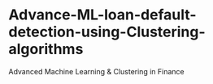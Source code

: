 # Advance-ML-loan-default-detection-using-Clustering-algorithms
Advanced Machine Learning &amp; Clustering in Finance
